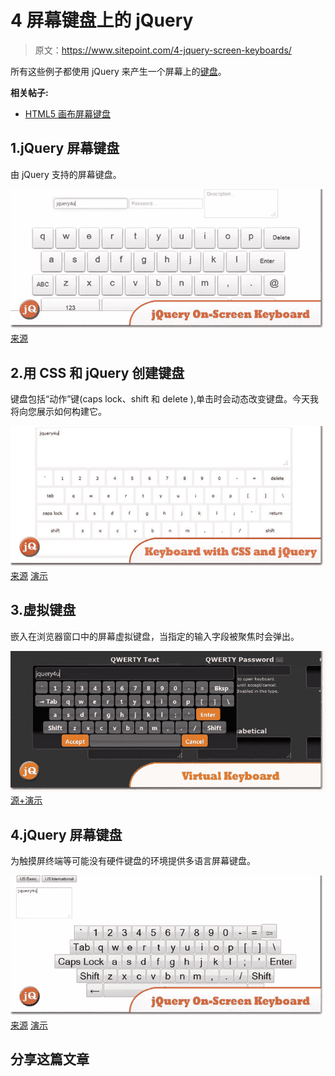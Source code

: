 # 4 屏幕键盘上的 jQuery

> 原文：<https://www.sitepoint.com/4-jquery-screen-keyboards/>

所有这些例子都使用 jQuery 来产生一个屏幕上的[键盘](https://www.sitepoint.com/best-mechanical-keyboards/)。

**相关帖子:**

*   [HTML5 画布屏幕键盘](http://www.jquery4u.com/?p=17374)

## 1.jQuery 屏幕键盘

由 jQuery 支持的屏幕键盘。

[![jQuery-On-Screen-Keyboard.jpg](img/0d10f48d979b9d9563d8ea28fae01893.png)](https://www.sitepoint.com/jquery-on-screen-keyboard/) 
[来源](https://www.sitepoint.com/jquery-on-screen-keyboard/)

## 2.用 CSS 和 jQuery 创建键盘

键盘包括“动作”键(caps lock、shift 和 delete ),单击时会动态改变键盘。今天我将向您展示如何构建它。

[![Keyboard-with-CSS-and-jQuery.jpg](img/6c5f34d8694143424d235a9adb949dfa.png)](http://net.tutsplus.com/tutorials/javascript-ajax/creating-a-keyboard-with-css-and-jquery/) 
[来源](http://net.tutsplus.com/tutorials/javascript-ajax/creating-a-keyboard-with-css-and-jquery/) [演示](http://d2o0t5hpnwv4c1.cloudfront.net/378_jqueryKeyboard/demo/index.html)

## 3.虚拟键盘

嵌入在浏览器窗口中的屏幕虚拟键盘，当指定的输入字段被聚焦时会弹出。

[![Virtual-Keyboard.jpg](img/d16c9c65b6ede5ea7b14010a3e58ea37.png)](http://mottie.github.io/Keyboard/) 
[源+演示](http://mottie.github.io/Keyboard/)

## 4.jQuery 屏幕键盘

为触摸屏终端等可能没有硬件键盘的环境提供多语言屏幕键盘。

[![jQuery-On-Screen-Keyboard2.jpg](img/6d33d50b7922b7b8374421935e6892bd.png)](http://code.accursoft.com/osk/wiki/Home) 
[来源](http://code.accursoft.com/osk/wiki/Home) [演示](https://bytebucket.org/accursoft/osk/wiki/demo.html)

## 分享这篇文章